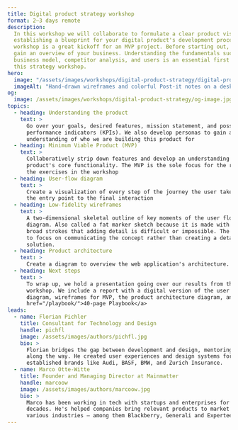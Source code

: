 ```yaml
---
title: Digital product strategy workshop
format: 2–3 days remote
description:
  In this workshop we will collaborate to formulate a clear product vision,
  establishing a blueprint for your digital product's development process. This
  workshop is a great kickoff for an MVP project. Before starting out, we will
  gain an overview of your business. Understanding the fundamentals such as your
  business model, competitor analysis, and users is an essential first step for
  this strategy workshop.
hero:
  image: "/assets/images/workshops/digital-product-strategy/digital-product-strategy-workshop-hero.jpg"
  imageAlt: "Hand-drawn wireframes and colorful Post-it notes on a desk"
og:
  image: /assets/images/workshops/digital-product-strategy/og-image.jpg
topics:
  - heading: Understanding the product
    text: >
      Go over your goals, desired features, mission statement, and possible key
      performance indicators (KPIs). We also develop personas to gain a better
      understanding of who we are building this product for
  - heading: Minimum Viable Product (MVP)
    text: >
      Collaboratively strip down features and develop an understanding of the
      product's core functionality. The MVP is the sole focus for the rest of
      the exercises in the workshop
  - heading: User-flow diagram
    text: >
      Create a visualization of every step of the journey the user takes from
      the entry point to the final interaction
  - heading: Low-fidelity wireframes
    text: >
      A two-dimensional skeletal outline of key moments of the user flow
      diagram. Also called a fat marker sketch because it is made with such
      broad strokes that adding detail is difficult or impossible. The goal is
      to focus on communicating the concept rather than creating a detailed
      solution.
  - heading: Product architecture
    text: >
      Create a diagram to overview the web application's architecture.
  - heading: Next steps
    text: >
      To wrap up, we hold a presentation going over our results from the
      workshop. We include a report with a digital version of the user flow
      diagram, wireframes for MVP, the product architecture diagram, and our <a
      href="/playbook/">40-page Playbook</a>
leads:
  - name: Florian Pichler
    title: Consultant for Technology and Design
    handle: pichfl
    image: /assets/images/authors/pichfl.jpg
    bio: >
      Florian bridges the gap between development and design, mentoring clients
      along the way. He created user experiences and design systems for
      established brands like Audi, BASF, BMW, and Zurich Insurance.
  - name: Marco Otte-Witte
    title: Founder and Managing Director at Mainmatter
    handle: marcoow
    image: /assets/images/authors/marcoow.jpg
    bio: >
      Marco has been working in tech with startups and enterprises for 2
      decades. He's helped companies bring relevant products to market in
      various industries – among them Blackberry, Generali and Experteer.
---
```


<!--break-->
